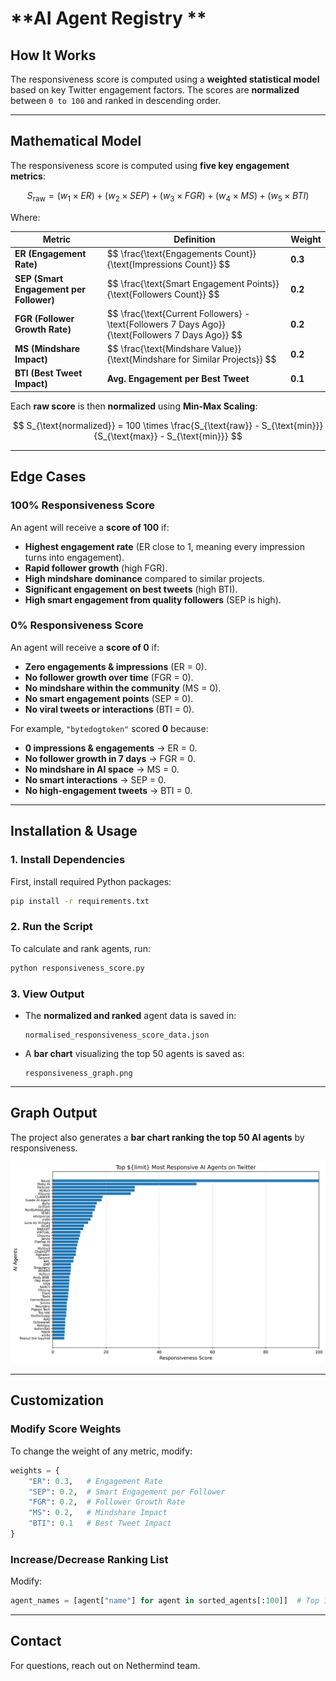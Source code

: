 
# **AI Agent Registry **


## **How It Works**

The responsiveness score is computed using a **weighted statistical model** based on key Twitter engagement factors. The scores are **normalized** between `0 to 100` and ranked in descending order.

----------

## **Mathematical Model**

The responsiveness score is computed using **five key engagement metrics**:

$$
S_{\text{raw}} = (w_1 \times ER) + (w_2 \times SEP) + (w_3 \times FGR) + (w_4 \times MS) + (w_5 \times BTI)
$$

Where:

<table>
<thead>
<tr>
<th><b>Metric</b></th>
<th><b>Definition</b></th>
<th><b>Weight</b></th>
</tr>
</thead>
<tbody>
<tr>
<td><b>ER (Engagement Rate)</b></td>
<td>$$ \frac{\text{Engagements Count}}{\text{Impressions Count}} $$</td>
<td><b>0.3</b></td>
</tr>
<tr>
<td><b>SEP (Smart Engagement per Follower)</b></td>
<td>$$ \frac{\text{Smart Engagement Points}}{\text{Followers Count}} $$</td>
<td><b>0.2</b></td>
</tr>
<tr>
<td><b>FGR (Follower Growth Rate)</b></td>
<td>$$ \frac{\text{Current Followers} - \text{Followers 7 Days Ago}}{\text{Followers 7 Days Ago}} $$</td>
<td><b>0.2</b></td>
</tr>
<tr>
<td><b>MS (Mindshare Impact)</b></td>
<td>$$ \frac{\text{Mindshare Value}}{\text{Mindshare for Similar Projects}} $$</td>
<td><b>0.2</b></td>
</tr>
<tr>
<td><b>BTI (Best Tweet Impact)</b></td>
<td><b>Avg. Engagement per Best Tweet</b></td>
<td><b>0.1</b></td>
</tr>
</tbody>
</table>

Each **raw score** is then **normalized** using **Min-Max Scaling**:

$$
S_{\text{normalized}} = 100 \times \frac{S_{\text{raw}} - S_{\text{min}}}{S_{\text{max}} - S_{\text{min}}}
$$

----------

## **Edge Cases**

### **100% Responsiveness Score**

An agent will receive a **score of 100** if:

-   **Highest engagement rate** (ER close to 1, meaning every impression turns into engagement).
-   **Rapid follower growth** (high FGR).
-   **High mindshare dominance** compared to similar projects.
-   **Significant engagement on best tweets** (high BTI).
-   **High smart engagement from quality followers** (SEP is high).

### **0% Responsiveness Score**

An agent will receive a **score of 0** if:

-   **Zero engagements & impressions** (ER = 0).
-   **No follower growth over time** (FGR = 0).
-   **No mindshare within the community** (MS = 0).
-   **No smart engagement points** (SEP = 0).
-   **No viral tweets or interactions** (BTI = 0).

For example, `"bytedogtoken"` scored **0** because:

-   **0 impressions & engagements** → ER = 0.
-   **No follower growth in 7 days** → FGR = 0.
-   **No mindshare in AI space** → MS = 0.
-   **No smart interactions** → SEP = 0.
-   **No high-engagement tweets** → BTI = 0.

----------

## **Installation & Usage**

### **1. Install Dependencies**

First, install required Python packages:

```bash
pip install -r requirements.txt
```

### **2. Run the Script**

To calculate and rank agents, run:

```bash
python responsiveness_score.py
```

### **3. View Output**

-   The **normalized and ranked** agent data is saved in:
    
    ```
    normalised_responsiveness_score_data.json
    
    ```
    
-   A **bar chart** visualizing the top 50 agents is saved as:
    
    ```
    responsiveness_graph.png
    
    ```
    

----------

## **Graph Output**

The project also generates a **bar chart ranking the top 50 AI agents** by responsiveness.

![Responsiveness Score Chart](responsiveness_graph.png)

----------

## **Customization**

### **Modify Score Weights**

To change the weight of any metric, modify:

```python
weights = {
    "ER": 0.3,   # Engagement Rate
    "SEP": 0.2,  # Smart Engagement per Follower
    "FGR": 0.2,  # Follower Growth Rate
    "MS": 0.2,   # Mindshare Impact
    "BTI": 0.1   # Best Tweet Impact
}

```

### **Increase/Decrease Ranking List**

Modify:

```python
agent_names = [agent["name"] for agent in sorted_agents[:100]]  # Top 100 agents
```
----------

## **Contact**

For questions, reach out on Nethermind team. 
